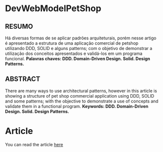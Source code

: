 # DevWebModelPetShop

## RESUMO
Há diversas formas de se aplicar padrões arquiteturais, porém nesse artigo é apresentado a estrutura de uma aplicação comercial de petshop utilizando DDD, SOLID e alguns patterns; com o objetivo de demonstrar a utilização dos conceitos apresentados e validá-los em um programa funcional.
**Palavras chaves: DDD. Domain-Driven Design. Solid. Design Patterns.**

## ABSTRACT
There are many ways to use architectural patterns, however in this article is showing a structure of pet shop commercial application using DDD, SOLID and some patterns; with the objective to demonstrate a use of concepts and validate them in a functional program.
**Keywords: DDD. Domain-Driven Design. Solid. Design Patterns.**





# Article
You can read the article [here](https://drive.google.com/file/d/1GlTsHMo7nj9Yarn9VFKFWuKkGr8ob9Ka/view)
